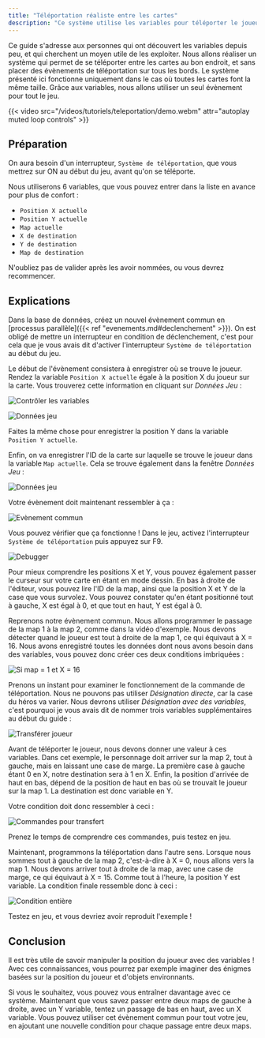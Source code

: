 ```yaml
---
title: "Téléportation réaliste entre les cartes"
description: "Ce système utilise les variables pour téléporter le joueur entre les cartes au bon endroit, en utilisant un seul évènement pour tout le jeu."
---
```


Ce guide s'adresse aux personnes qui ont découvert les variables depuis peu, et qui cherchent un moyen utile de les exploiter. Nous allons réaliser un système qui permet de se téléporter entre les cartes au bon endroit, et sans placer des évènements de téléportation sur tous les bords. Le système présenté ici fonctionne uniquement dans le cas où toutes les cartes font la même taille. Grâce aux variables, nous allons utiliser un seul évènement pour tout le jeu.

{{< video src="/videos/tutoriels/teleportation/demo.webm" attr="autoplay muted loop controls" >}}

## Préparation

On aura besoin d'un interrupteur, `Système de téléportation`, que vous mettrez sur ON au début du jeu, avant qu'on se téléporte.

Nous utiliserons 6 variables, que vous pouvez entrer dans la liste en avance pour plus de confort :

- `Position X actuelle`
- `Position Y actuelle`
- `Map actuelle`
- `X de destination`
- `Y de destination`
- `Map de destination`

N'oubliez pas de valider après les avoir nommées, ou vous devrez recommencer.

## Explications

Dans la base de données, créez un nouvel évènement commun en [processus parallèle]({{< ref "evenements.md#declenchement" >}}). On est obligé de mettre un interrupteur en condition de déclenchement, c'est pour cela que je vous avais dit d'activer l'interrupteur `Système de téléportation` au début du jeu.

Le début de l'évènement consistera à enregistrer où se trouve le joueur. Rendez la variable `Position X actuelle` égale à la position X du joueur sur la carte. Vous trouverez cette information en cliquant sur *Données Jeu* :

![Contrôler les variables](/images/tutoriels/teleportation/variables.png)

![Données jeu](/images/tutoriels/teleportation/donneesjeuX.png)

Faites la même chose pour enregistrer la position Y dans la variable `Position Y actuelle`.

Enfin, on va enregistrer l'ID de la carte sur laquelle se trouve le joueur dans la variable `Map actuelle`. Cela se trouve également dans la fenêtre *Données Jeu* :

![Données jeu](/images/tutoriels/teleportation/donneesjeuID.png)

Votre évènement doit maintenant ressembler à ça :

![Evènement commun](/images/tutoriels/teleportation/eventcommun.png)

Vous pouvez vérifier que ça fonctionne ! Dans le jeu, activez l'interrupteur `Système de téléportation` puis appuyez sur F9.

![Debugger](/images/tutoriels/teleportation/F9.png)

Pour mieux comprendre les positions X et Y, vous pouvez également passer le curseur sur votre carte en étant en mode dessin. En bas à droite de l'éditeur, vous pouvez lire l'ID de la map, ainsi que la position X et Y de la case que vous survolez. Vous pouvez constater qu'en étant positionné tout à gauche, X est égal à 0, et que tout en haut, Y est égal à 0.

Reprenons notre évènement commun. Nous allons programmer le passage de la map 1 à la map 2, comme dans la vidéo d'exemple. Nous devons détecter quand le joueur est tout à droite de la map 1, ce qui équivaut à X = 16. Nous avons enregistré toutes les données dont nous avons besoin dans des variables, vous pouvez donc créer ces deux conditions imbriquées :

![Si map = 1 et X = 16](/images/tutoriels/teleportation/conditionsimbriquees.png)

Prenons un instant pour examiner le fonctionnement de la commande de téléportation. Nous ne pouvons pas utiliser *Désignation directe*, car la case du héros va varier. Nous devrons utiliser *Désignation avec des variables*, c'est pourquoi je vous avais dit de nommer trois variables supplémentaires au début du guide :

![Transférer joueur](/images/tutoriels/teleportation/teleportation.png)

Avant de téléporter le joueur, nous devons donner une valeur à ces variables. Dans cet exemple, le personnage doit arriver sur la map 2, tout à gauche, mais en laissant une case de marge. La première case à gauche étant 0 en X, notre destination sera à 1 en X. Enfin, la position d'arrivée de haut en bas, dépend de la position de haut en bas où se trouvait le joueur sur la map 1. La destination est donc variable en Y.

Votre condition doit donc ressembler à ceci :

![Commandes pour transfert](/images/tutoriels/teleportation/partie1.png)

Prenez le temps de comprendre ces commandes, puis testez en jeu.

Maintenant, programmons la téléportation dans l'autre sens. Lorsque nous sommes tout à gauche de la map 2, c'est-à-dire à X = 0, nous allons vers la map 1. Nous devons arriver tout à droite de la map, avec une case de marge, ce qui équivaut à X = 15. Comme tout à l'heure, la position Y est variable. La condition finale ressemble donc à ceci :

![Condition entière](/images/tutoriels/teleportation/partie2.png)

Testez en jeu, et vous devriez avoir reproduit l'exemple !

## Conclusion

Il est très utile de savoir manipuler la position du joueur avec des variables ! Avec ces connaissances, vous pourrez par exemple imaginer des énigmes basées sur la position du joueur et d'objets environnants.

Si vous le souhaitez, vous pouvez vous entraîner davantage avec ce système. Maintenant que vous savez passer entre deux maps de gauche à droite, avec un Y variable, tentez un passage de bas en haut, avec un X variable. Vous pouvez utiliser cet évènement commun pour tout votre jeu, en ajoutant une nouvelle condition pour chaque passage entre deux maps.
